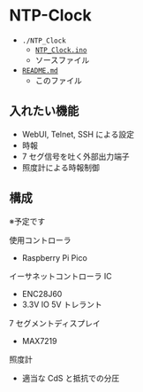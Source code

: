 # NTP-Clock

- `./NTP_Clock`
  - [`NTP_Clock.ino`](./NTP_Clock/NTP_Clock.ino)
  - ソースファイル
- [`README.md`](./README.md)
  - このファイル

## 入れたい機能

- WebUI, Telnet, SSH による設定
- 時報
- 7 セグ信号を吐く外部出力端子
- 照度計による時報制御

## 構成

※予定です

使用コントローラ

- Raspberry Pi Pico

イーサネットコントローラ IC

- ENC28J60
- 3.3V IO 5V トレラント

7 セグメントディスプレイ

- MAX7219

照度計

- 適当な CdS と抵抗での分圧
